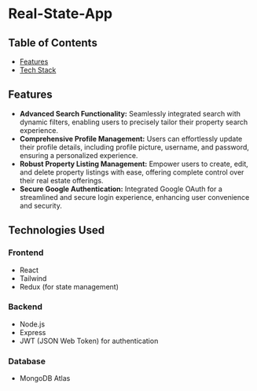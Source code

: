 # Real-State-App

## Table of Contents
- [Features](#features)
- [Tech Stack](#technologies-used)

## Features
- **Advanced Search Functionality:** Seamlessly integrated search with dynamic filters, enabling users to precisely tailor their property search experience.
- **Comprehensive Profile Management:** Users can effortlessly update their profile details, including profile picture, username, and password, ensuring a personalized experience.
- **Robust Property Listing Management:** Empower users to create, edit, and delete property listings with ease, offering complete control over their real estate offerings.
- **Secure Google Authentication:** Integrated Google OAuth for a streamlined and secure login experience, enhancing user convenience and security.

## Technologies Used

### Frontend
- React
- Tailwind
- Redux (for state management)

### Backend
- Node.js
- Express
- JWT (JSON Web Token) for authentication

### Database
- MongoDB Atlas
